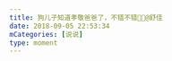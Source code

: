 ```yaml
---
title: 狗儿子知道孝敬爸爸了，不错不错👏👏@舒佳
date: 2018-09-05 22:53:34
mCategories: [说说]
type: moment
---
```


<div id="pics-20180905225334"></div>

<script src="/lib/moment/pics.js"></script>
<script>
var data = [
    {"link": "2018-09-05_000000.jpeg", "type": "shuoshuo"}
];
picsRender(data, "pics-20180905225334");
</script>
